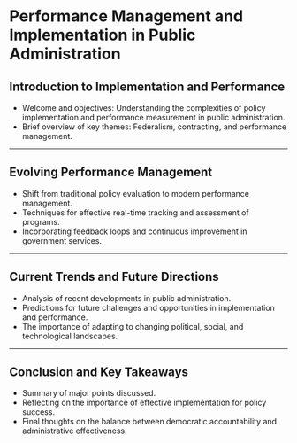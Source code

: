 # Performance Management and Implementation in Public Administration

## Introduction to Implementation and Performance
- Welcome and objectives: Understanding the complexities of policy implementation and performance measurement in public administration.
- Brief overview of key themes: Federalism, contracting, and performance management.

---

## Evolving Performance Management
- Shift from traditional policy evaluation to modern performance management.
- Techniques for effective real-time tracking and assessment of programs.
- Incorporating feedback loops and continuous improvement in government services.

---

## Current Trends and Future Directions
- Analysis of recent developments in public administration.
- Predictions for future challenges and opportunities in implementation and performance.
- The importance of adapting to changing political, social, and technological landscapes.

---

## Conclusion and Key Takeaways
- Summary of major points discussed.
- Reflecting on the importance of effective implementation for policy success.
- Final thoughts on the balance between democratic accountability and administrative effectiveness.
